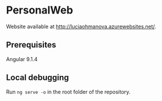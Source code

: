 # PersonalWeb
Website available at http://luciaohmanova.azurewebsites.net/.


## Prerequisites
Angular 9.1.4

## Local debugging
Run `ng serve -o` in the root folder of the repository.
